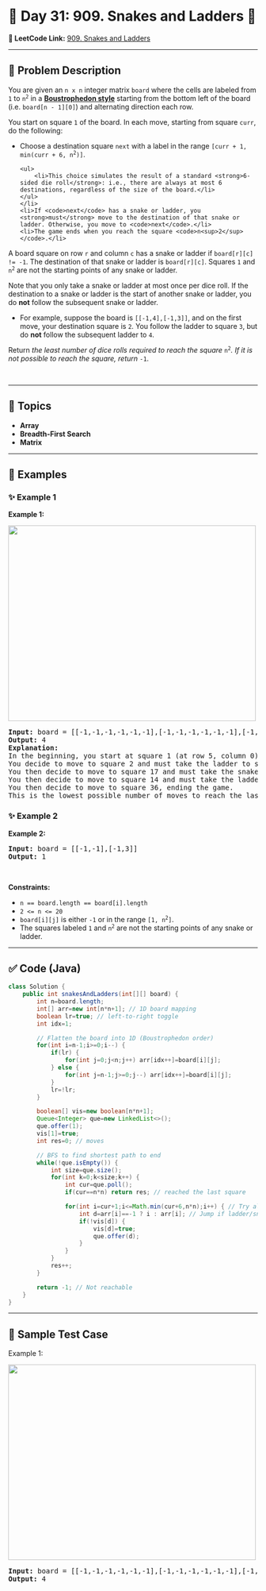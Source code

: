 # 📌 Day 31: 909. Snakes and Ladders 🎯

**🔗 LeetCode Link:** [909. Snakes and Ladders](https://leetcode.com/problems/snakes-and-ladders/)

---

## 🧩 Problem Description

<p>You are given an <code>n x n</code> integer matrix <code>board</code> where the cells are labeled from <code>1</code> to <code>n<sup>2</sup></code> in a <a href="https://en.wikipedia.org/wiki/Boustrophedon" target="_blank"><strong>Boustrophedon style</strong></a> starting from the bottom left of the board (i.e. <code>board[n - 1][0]</code>) and alternating direction each row.</p>

<p>You start on square <code>1</code> of the board. In each move, starting from square <code>curr</code>, do the following:</p>

<ul>
	<li>Choose a destination square <code>next</code> with a label in the range <code>[curr + 1, min(curr + 6, n<sup>2</sup>)]</code>.

	<ul>
		<li>This choice simulates the result of a standard <strong>6-sided die roll</strong>: i.e., there are always at most 6 destinations, regardless of the size of the board.</li>
	</ul>
	</li>
	<li>If <code>next</code> has a snake or ladder, you <strong>must</strong> move to the destination of that snake or ladder. Otherwise, you move to <code>next</code>.</li>
	<li>The game ends when you reach the square <code>n<sup>2</sup></code>.</li>
</ul>

<p>A board square on row <code>r</code> and column <code>c</code> has a snake or ladder if <code>board[r][c] != -1</code>. The destination of that snake or ladder is <code>board[r][c]</code>. Squares <code>1</code> and <code>n<sup>2</sup></code> are not the starting points of any snake or ladder.</p>

<p>Note that you only take a snake or ladder at most once per dice roll. If the destination to a snake or ladder is the start of another snake or ladder, you do <strong>not</strong> follow the subsequent&nbsp;snake or ladder.</p>

<ul>
	<li>For example, suppose the board is <code>[[-1,4],[-1,3]]</code>, and on the first move, your destination square is <code>2</code>. You follow the ladder to square <code>3</code>, but do <strong>not</strong> follow the subsequent ladder to <code>4</code>.</li>
</ul>

<p>Return <em>the least number of dice rolls required to reach the square </em><code>n<sup>2</sup></code><em>. If it is not possible to reach the square, return </em><code>-1</code>.</p>

<p>&nbsp;</p>
<p><strong class="example">

---

## 🧠 Topics

- Array
- Breadth-First Search
- Matrix
---

## 🧩 Examples

### ✨ Example 1

Example 1:</strong></p>
<img alt="" src="https://assets.leetcode.com/uploads/2018/09/23/snakes.png" style="width: 500px; height: 394px;" />
<pre>
<strong>Input:</strong> board = [[-1,-1,-1,-1,-1,-1],[-1,-1,-1,-1,-1,-1],[-1,-1,-1,-1,-1,-1],[-1,35,-1,-1,13,-1],[-1,-1,-1,-1,-1,-1],[-1,15,-1,-1,-1,-1]]
<strong>Output:</strong> 4
<strong>Explanation:</strong> 
In the beginning, you start at square 1 (at row 5, column 0).
You decide to move to square 2 and must take the ladder to square 15.
You then decide to move to square 17 and must take the snake to square 13.
You then decide to move to square 14 and must take the ladder to square 35.
You then decide to move to square 36, ending the game.
This is the lowest possible number of moves to reach the last square, so return 4.
</pre>

<p><strong class="example">

### ✨ Example 2

Example 2:</strong></p>

<pre>
<strong>Input:</strong> board = [[-1,-1],[-1,3]]
<strong>Output:</strong> 1
</pre>

<p>&nbsp;</p>
<p><strong>Constraints:</strong></p>

<ul>
	<li><code>n == board.length == board[i].length</code></li>
	<li><code>2 &lt;= n &lt;= 20</code></li>
	<li><code>board[i][j]</code> is either <code>-1</code> or in the range <code>[1, n<sup>2</sup>]</code>.</li>
	<li>The squares labeled <code>1</code> and <code>n<sup>2</sup></code> are not the starting points of any snake or ladder.</li>
</ul>

---

## ✅ Code (Java)

```java
class Solution {
    public int snakesAndLadders(int[][] board) {
        int n=board.length;
        int[] arr=new int[n*n+1]; // 1D board mapping
        boolean lr=true; // left-to-right toggle
        int idx=1;

        // Flatten the board into 1D (Boustrophedon order)
        for(int i=n-1;i>=0;i--) {
            if(lr) {
                for(int j=0;j<n;j++) arr[idx++]=board[i][j];
            } else {
                for(int j=n-1;j>=0;j--) arr[idx++]=board[i][j];
            }
            lr=!lr;
        }

        boolean[] vis=new boolean[n*n+1];
        Queue<Integer> que=new LinkedList<>();
        que.offer(1);
        vis[1]=true;
        int res=0; // moves

        // BFS to find shortest path to end
        while(!que.isEmpty()) {
            int size=que.size();
            for(int k=0;k<size;k++) {
                int cur=que.poll();
                if(cur==n*n) return res; // reached the last square

                for(int i=cur+1;i<=Math.min(cur+6,n*n);i++) { // Try all dice moves (1–6)
                    int d=arr[i]==-1 ? i : arr[i]; // Jump if ladder/snake
                    if(!vis[d]) {
                        vis[d]=true;
                        que.offer(d);
                    }
                }
            }
            res++;
        }

        return -1; // Not reachable
    }
}
```

---

## 🧪 Sample Test Case


Example 1:</strong></p>
<img alt="" src="https://assets.leetcode.com/uploads/2018/09/23/snakes.png" style="width: 500px; height: 394px;" />
<pre>
<strong>Input:</strong> board = [[-1,-1,-1,-1,-1,-1],[-1,-1,-1,-1,-1,-1],[-1,-1,-1,-1,-1,-1],[-1,35,-1,-1,13,-1],[-1,-1,-1,-1,-1,-1],[-1,15,-1,-1,-1,-1]]
<strong>Output:</strong> 4
<p><strong class="example">


